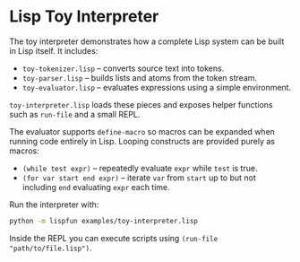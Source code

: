 # Lisp Toy Interpreter

The toy interpreter demonstrates how a complete Lisp system can be built in Lisp itself. It includes:

- `toy-tokenizer.lisp` – converts source text into tokens.
- `toy-parser.lisp` – builds lists and atoms from the token stream.
- `toy-evaluator.lisp` – evaluates expressions using a simple environment.

`toy-interpreter.lisp` loads these pieces and exposes helper functions such as `run-file` and a small REPL.

The evaluator supports `define-macro` so macros can be expanded when running code entirely in Lisp.  Looping constructs are provided purely as macros:

- `(while test expr)` – repeatedly evaluate `expr` while `test` is true.
- `(for var start end expr)` – iterate `var` from `start` up to but not including `end` evaluating `expr` each time.

Run the interpreter with:

```bash
python -m lispfun examples/toy-interpreter.lisp
```

Inside the REPL you can execute scripts using `(run-file "path/to/file.lisp")`.
